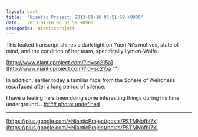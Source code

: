```yaml
---
layout: post
title:  "Niantic Project: 2013-01-16 06:51:59 +0900"
date:   2013-01-16 06:51:59 +0900
categories: nianticproject
---
```

This leaked transcript shines a dark light on Yuen Ni's motives, state of mind, and the condition of her team, specifically Lynton-Wolfe.

[http://www.nianticproject.com/?id=sc215a](http://www.nianticproject.com/?id=sc215a "")

In addition, earlier today a familiar face from the Sphere of Weirdness resurfaced after a long period of silence. 

I have a feeling he's been doing some interesting things during his time underground...
[#### photo: undefined](https://lh6.googleusercontent.com/-jAkZezGxaQM/UPXPVLRQpjI/AAAAAAAAc8o/BO7m4LCBTeU/w1200-h1573/shaped.png "")
- - -
[https://plus.google.com/+NianticProject/posts/PSTMNofbi7x](https://plus.google.com/+NianticProject/posts/PSTMNofbi7x)
